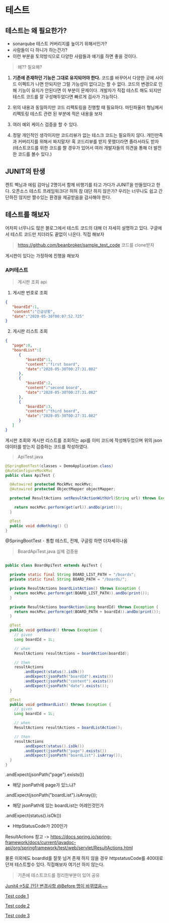 # 테스트

## 테스트는 왜 필요한가?

- sonarqube 테스트 커버리지를 높이기 위해서인가?
- 사람들이 다 하니가 하는건가?
- 이런 부분을 토의방식으로 다양한 사람들과 얘기를 하면 좋을 것이다.

> 왜?? 필요해?

1. __기존에 존재하던 기능은 그대로 유지되어야 한다.__ 코드를 바꾸어서 다양한 곳에 사이드 이펙트가 나면 안되지만 그럴 가능성이 없다고는 할 수 없다. 코드의 변경으로 인해 기능이 유지가 안된다면 이 부분이 문제이다. 개발자가 직접 테스트 해도 되지만 테스트 코드를 잘 구성해두었다면 빠르게 검사가 가능하다.

2. 위의 내용과 동일하지만 코드 리펙토링을 진행할 때 필요하다. 마틴파울러 형님께서 리펙토링 테스트 관련 된 부분에 적은 내용을 보자

3. 여러 예외 케이스 검증을 할 수 있다.

4. 정말 개인적인 생각이지만 코드리뷰가 없는 테스크 코드는 필요하지 않다. 개인만족과 커버리지를 위해서 짜지말자! 혹 코드리뷰를 받지 못했더라면 졸라서라도 받자(테스트코드를 위한 코드를 짤 경우가 있어서 여러 개발자들의 의견을 통해 더 발전한 코드를 볼수 있다.)


## JUNIT의 탄생

켄트 벡님과 에림 감마님 2명이서 함께 비행기를 타고 가다가 JUNIT을 만들었다고 한다. 오픈소스 테스트 프레임워크다! 허허 참 대단 하지 않은가?
우리는 너무나도 쉽고 간단하진 않지만 짤수있는 환경을 제공받음을 감사해야 한다.

## 테스트를 해보자

어차피 너무나도 많은 블로그에서 테스트 코드의 대해 더 자세히 설명하고 있다. 구글에서 테스트 코드만 치더라도 끝없이 나온다.
직접 해보자


> https://github.com/beanbroker/sample_test_code 코드를 clone받자

게시판이 있다는 가정하에 진행을 해보자

### API테스트

> 게시판 조회 api

1. 게시판 번호로 조회
```json
{
   "boardId":1,
   "content":"긴급상황",
   "date":"2020-05-30T00:07:52.725"
}
```

2. 게시판 리스트 조회
```json
{
   "page":0,
   "boardList":[
      {
         "boardId":1,
         "content":"first board",
         "date":"2020-05-30T00:27:31.082"
      },
      {
         "boardId":2,
         "content":"second board",
         "date":"2020-05-30T00:27:31.082"
      },
      {
         "boardId":3,
         "content":"third board",
         "date":"2020-05-30T00:27:31.082"
      }
   ]
}
```

게시판 조회와 게시판 리스트를 조회하는 api를 이미 코드에 작성해두었으며 위의 json데이터를 받는지 검증하는 코드를 작성하였다.


> ApiTest.java

```java
@SpringBootTest(classes = DemoApplication.class)
@AutoConfigureMockMvc
public class ApiTest {

  @Autowired protected MockMvc mockMvc;
  @Autowired protected ObjectMapper objectMapper;

  protected ResultActions setResultActionWithUrl(String url) throws Exception {

    return mockMvc.perform(get(url)).andDo(print());
  }

  @Test
  public void doNothing() {}
}

```

@SpringBootTest - 통합 테스트, 전체, 구글링 하면 더자세히나옴 



> BoardApiTest.java 실제 검증용

```java

public class BoardApiTest extends ApiTest {

  private static final String BOARD_LIST_PATH = "/boards";
  private static final String BOARD_PATH = "/boards/";

  private ResultActions boardListAction() throws Exception {
    return mockMvc.perform(get(BOARD_LIST_PATH)).andDo(print());
  }

  private ResultActions boardAction(Long boardId) throws Exception {
    return mockMvc.perform(get(BOARD_PATH + boardId)).andDo(print());
  }

  @Test
  public void getBoard() throws Exception {
    // given
    Long boardId = 1L;

    // when
    ResultActions resultActions = boardAction(boardId);

    // then
    resultActions
        .andExpect(status().isOk())
        .andExpect(jsonPath("boardId").exists())
        .andExpect(jsonPath("content").exists())
        .andExpect(jsonPath("date").exists());
  }

  @Test
  public void getBoardList() throws Exception {
    // given
    Long boardId = 1L;

    // when
    ResultActions resultActions = boardListAction();

    // then
    resultActions
        .andExpect(status().isOk())
        .andExpect(jsonPath("page").exists())
        .andExpect(jsonPath("boardList").isArray());
  }
}

```


.andExpect(jsonPath("page").exists())
- 해당 jsonPath에 page가 있느냐?

.andExpect(jsonPath("boardList").isArray());
- 해당 jsonPath에 있는 boardList는 어레인것인가

.andExpect(status().isOk())
- HttpStatusCode가 200인가

ResultActions 참고 -> 
https://docs.spring.io/spring-framework/docs/current/javadoc-api/org/springframework/test/web/servlet/ResultActions.html


물론 이외에도 boardId를 잘못 넘겨 존재 하지 않을 경우 httpstatusCode를 400대로 던져 테스트할수 있다. 직접해보자 여기선 하지 않는다.


> 기존에 테스트코드를 정리한부분이 있어 공유

[Junit4->5로 간단 변경사항 @Before 명이 바뀌였음~~](
https://beanbroker.github.io/2019/10/05/Java/test_after_before/)

[Test code 1](
https://beanbroker.github.io/2018/07/28/Spring/test_code1/)

[Test code 2](
https://beanbroker.github.io/2018/08/04/Spring/test_code2/)

[Test code 3](
https://beanbroker.github.io/2018/08/04/Spring/test_code3/)